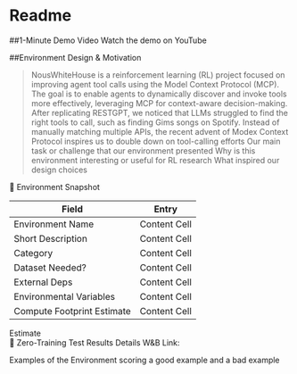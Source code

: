 # Readme

##1-Minute Demo Video
Watch the demo on YouTube

##Environment Design & Motivation
> NousWhiteHouse is a reinforcement learning (RL) project focused on improving agent tool calls using the Model Context Protocol (MCP). The goal is to enable agents to dynamically discover and invoke tools more effectively, leveraging MCP for context-aware decision-making. 
> After replicating RESTGPT, we noticed that LLMs struggled to find the right tools to call, such as finding Gims songs on Spotify. Instead of manually matching multiple APIs, the recent advent of Modex Context Protocol inspires us to double down on tool-calling efforts 
> Our main task or challenge that our environment presented
> Why is this environment interesting or useful for RL research
> What inspired our design choices

🔖 Environment Snapshot

| Field  | Entry |
| ------------- | ------------- |
| Environment Name  | Content Cell  |
| Short Description  | Content Cell  |
| Category  | Content Cell  |
| Dataset Needed?  | Content Cell  |
| External Deps  | Content Cell  |
| Environmental Variables  | Content Cell  |
| Compute Footprint Estimate  | Content Cell  |

Estimate	
🧪 Zero-Training Test Results
Details
W&B Link:

Examples of the Environment scoring a good example and a bad example
